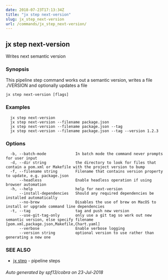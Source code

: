 ```yaml
---
date: 2018-07-23T17:13:34Z
title: "jx step next-version"
slug: jx_step_next-version
url: /commands/jx_step_next-version/
---
```

## jx step next-version

Writes next semantic version

### Synopsis

This pipeline step command works out a semantic version, writes a file ./VERSION and optionally updates a file

```
jx step next-version [flags]
```

### Examples

```
  jx step next-version
  jx step next-version --filename package.json
  jx step next-version --filename package.json --tag
  jx step next-version --filename package.json --tag --version 1.2.3
```

### Options

```
  -b, --batch-mode             In batch mode the command never prompts for user input
  -d, --dir string             the directory to look for files that contain a pom.xml or Makefile with the project version to bump
  -f, --filename string        Filename that contains version property to update, e.g. package.json
      --headless               Enable headless operation if using browser automation
  -h, --help                   help for next-version
      --install-dependencies   Should any required dependencies be installed automatically
      --no-brew                Disables the use of brew on MacOS to install or upgrade command line dependencies
  -t, --tag                    tag and push new version
      --use-git-tag-only       only use a git tag so work out new semantic version, else specify filename [pom.xml,package.json,Makefile,Chart.yaml]
      --verbose                Enable verbose logging
      --version string         optional version to use rather than generating a new one
```

### SEE ALSO

* [jx step](/commands/jx_step/)	 - pipeline steps

###### Auto generated by spf13/cobra on 23-Jul-2018
